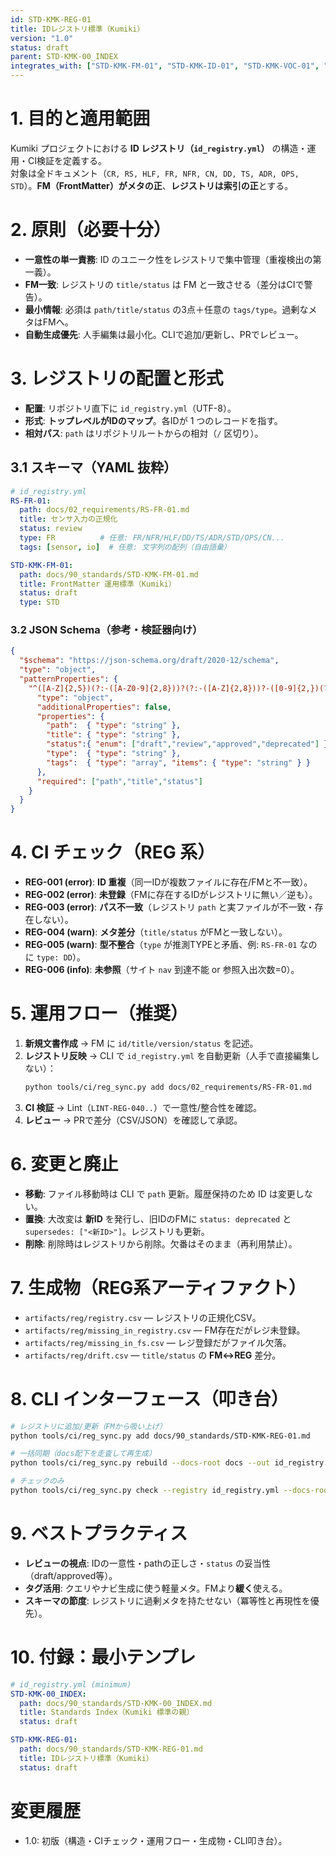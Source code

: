 ```yaml
---
id: STD-KMK-REG-01
title: IDレジストリ標準（Kumiki）
version: "1.0"
status: draft
parent: STD-KMK-00_INDEX
integrates_with: ["STD-KMK-FM-01", "STD-KMK-ID-01", "STD-KMK-VOC-01", "STD-KMK-TRACE-01", "STD-KMK-LINT-01"]
---
```


# 1. 目的と適用範囲
Kumiki プロジェクトにおける **ID レジストリ（`id_registry.yml`）** の構造・運用・CI検証を定義する。  
対象は全ドキュメント（`CR, RS, HLF, FR, NFR, CN, DD, TS, ADR, OPS, STD`）。**FM（FrontMatter）がメタの正**、**レジストリは索引の正**とする。

# 2. 原則（必要十分）
- **一意性の単一責務**: ID のユニーク性をレジストリで集中管理（重複検出の第一義）。
- **FM一致**: レジストリの `title/status` は FM と一致させる（差分はCIで警告）。
- **最小情報**: 必須は `path/title/status` の3点＋任意の `tags/type`。過剰なメタはFMへ。
- **自動生成優先**: 人手編集は最小化。CLIで追加/更新し、PRでレビュー。

# 3. レジストリの配置と形式
- **配置**: リポジトリ直下に `id_registry.yml`（UTF-8）。
- **形式**: **トップレベルがIDのマップ**。各IDが 1 つのレコードを指す。
- **相対パス**: `path` はリポジトリルートからの相対（`/` 区切り）。

## 3.1 スキーマ（YAML 抜粋）
```yaml
# id_registry.yml
RS-FR-01:
  path: docs/02_requirements/RS-FR-01.md
  title: センサ入力の正規化
  status: review
  type: FR          # 任意: FR/NFR/HLF/DD/TS/ADR/STD/OPS/CN...
  tags: [sensor, io]  # 任意: 文字列の配列（自由語彙）

STD-KMK-FM-01:
  path: docs/90_standards/STD-KMK-FM-01.md
  title: FrontMatter 運用標準（Kumiki）
  status: draft
  type: STD
```

### 3.2 JSON Schema（参考・検証器向け）
```json
{
  "$schema": "https://json-schema.org/draft/2020-12/schema",
  "type": "object",
  "patternProperties": {
    "^([A-Z]{2,5})(?:-([A-Z0-9]{2,8}))?(?:-([A-Z]{2,8}))?-([0-9]{2,})(?:\.[0-9]+)*$": {
      "type": "object",
      "additionalProperties": false,
      "properties": {
        "path":  { "type": "string" },
        "title": { "type": "string" },
        "status":{ "enum": ["draft","review","approved","deprecated"] },
        "type":  { "type": "string" },
        "tags":  { "type": "array", "items": { "type": "string" } }
      },
      "required": ["path","title","status"]
    }
  }
}
```

# 4. CI チェック（REG 系）
- **REG-001 (error)**: **ID 重複**（同一IDが複数ファイルに存在/FΜと不一致）。
- **REG-002 (error)**: **未登録**（FMに存在するIDがレジストリに無い／逆も）。
- **REG-003 (error)**: **パス不一致**（レジストリ `path` と実ファイルが不一致・存在しない）。
- **REG-004 (warn)**: **メタ差分**（`title/status` がFMと一致しない）。
- **REG-005 (warn)**: **型不整合**（`type` が推測TYPEと矛盾、例: `RS-FR-01` なのに `type: DD`）。
- **REG-006 (info)**: **未参照**（サイト `nav` 到達不能 or 参照入出次数=0）。

# 5. 運用フロー（推奨）
1) **新規文書作成** → FM に `id/title/version/status` を記述。  
2) **レジストリ反映** → CLI で `id_registry.yml` を自動更新（人手で直接編集しない）：  
   ```bash
   python tools/ci/reg_sync.py add docs/02_requirements/RS-FR-01.md
   ```
3) **CI 検証** → Lint（`LINT-REG-040..`）で一意性/整合性を確認。  
4) **レビュー** → PRで差分（CSV/JSON）を確認して承認。

# 6. 変更と廃止
- **移動**: ファイル移動時は CLI で `path` 更新。履歴保持のため ID は変更しない。  
- **置換**: 大改変は **新ID** を発行し、旧IDのFMに `status: deprecated` と `supersedes: ["<新ID>"]`。レジストリも更新。  
- **削除**: 削除時はレジストリから削除。欠番はそのまま（再利用禁止）。

# 7. 生成物（REG系アーティファクト）
- `artifacts/reg/registry.csv` — レジストリの正規化CSV。  
- `artifacts/reg/missing_in_registry.csv` — FM存在だがレジ未登録。  
- `artifacts/reg/missing_in_fs.csv` — レジ登録だがファイル欠落。  
- `artifacts/reg/drift.csv` — `title/status` の **FM↔REG** 差分。

# 8. CLI インターフェース（叩き台）
```bash
# レジストリに追加/更新（FMから吸い上げ）
python tools/ci/reg_sync.py add docs/90_standards/STD-KMK-REG-01.md

# 一括同期（docs配下を走査して再生成）
python tools/ci/reg_sync.py rebuild --docs-root docs --out id_registry.yml

# チェックのみ
python tools/ci/reg_sync.py check --registry id_registry.yml --docs-root docs --report artifacts/reg
```

# 9. ベストプラクティス
- **レビューの視点**: IDの一意性・pathの正しさ・`status` の妥当性（draft/approved等）。  
- **タグ活用**: クエリやナビ生成に使う軽量メタ。FMより**緩く**使える。  
- **スキーマの節度**: レジストリに過剰メタを持たせない（冪等性と再現性を優先）。

# 10. 付録：最小テンプレ
```yaml
# id_registry.yml (minimum)
STD-KMK-00_INDEX:
  path: docs/90_standards/STD-KMK-00_INDEX.md
  title: Standards Index（Kumiki 標準の親）
  status: draft

STD-KMK-REG-01:
  path: docs/90_standards/STD-KMK-REG-01.md
  title: IDレジストリ標準（Kumiki）
  status: draft
```
# 変更履歴
- 1.0: 初版（構造・CIチェック・運用フロー・生成物・CLI叩き台）。
